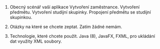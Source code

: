 1) Obecný scénář vaší aplikace
Vytvoření zaměstnance.
Vytvoření předmětu.
Vytvoření studijní skupinky.
Propojení předmětu se studijní skupinkou.

2) Otázky na které se chcete zeptat.
Zatím žádné nemám.

3) Technologie, které chcete použít.
Java (8), JavaFX, FXML, pro ukládání dat využity XML soubory.
